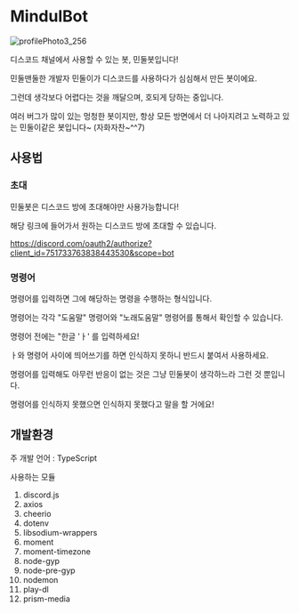 # MindulBot

![profilePhoto3_256](https://user-images.githubusercontent.com/69645953/171674886-2c53a177-1612-4312-a3c6-1daa5f3c80c6.png)

디스코드 채널에서 사용할 수 있는 봇, 민둘봇입니다!

민둘맨둘한 개발자 민둘이가 디스코드를 사용하다가 심심해서 만든 봇이에요.

그런데 생각보다 어렵다는 것을 깨달으며, 호되게 당하는 중입니다.

여러 버그가 많이 있는 멍청한 봇이지만, 항상 모든 방면에서 더 나아지려고 노력하고 있는 민둘이같은 봇입니다~ (자화자찬~^^7)

## 사용법

### 초대
민둘봇은 디스코드 방에 초대해야만 사용가능합니다!

해당 링크에 들어가서 원하는 디스코드 방에 초대할 수 있습니다. 

https://discord.com/oauth2/authorize?client_id=751733763838443530&scope=bot

### 명령어
명령어를 입력하면 그에 해당하는 명령을 수행하는 형식입니다.

명령어는 각각 "도움말" 명령어와 "노래도움말" 명령어를 통해서 확인할 수 있습니다.

명령어 전에는 "한글 'ㅏ' 를 입력하세요! 

ㅏ와 명령어 사이에 띄어쓰기를 하면 인식하지 못하니 반드시 붙여서 사용하세요.

명령어를 입력해도 아무런 반응이 없는 것은 그냥 민둘봇이 생각하느라 그런 것 뿐입니다.

명령어를 인식하지 못했으면 인식하지 못했다고 말을 할 거에요!

## 개발환경
주 개발 언어 : TypeScript

사용하는 모듈
1. discord.js
2. axios
3. cheerio
4. dotenv
5. libsodium-wrappers
6. moment
7. moment-timezone
8. node-gyp
9. node-pre-gyp
10. nodemon
11. play-dl
12. prism-media



